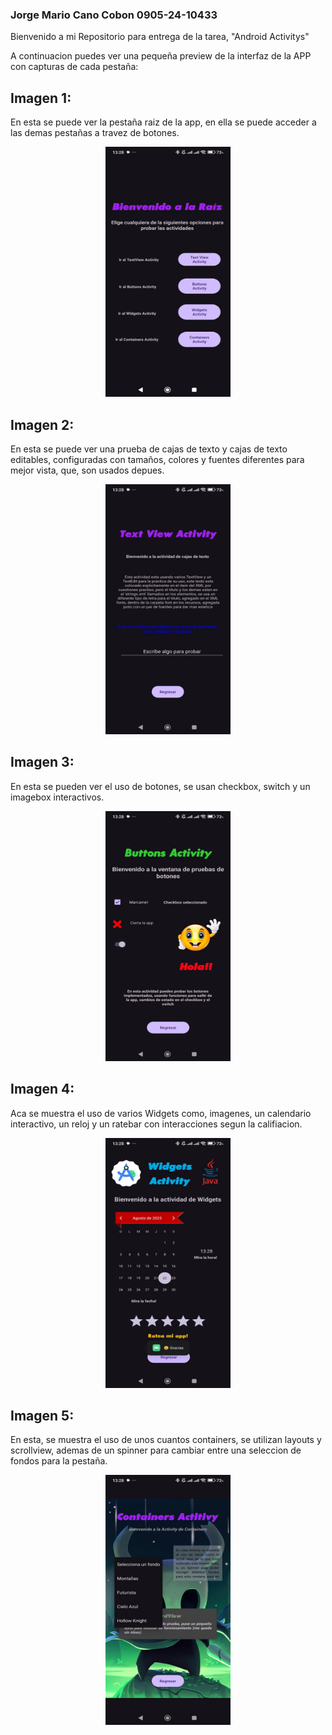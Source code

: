 ### Jorge Mario Cano Cobon                                     0905-24-10433

Bienvenido a mi Repositorio para entrega de la tarea, "Android Activitys"

A continuacion puedes ver una pequeña preview de la interfaz de la APP con capturas de cada pestaña:


## Imagen 1:
En esta se puede ver la pestaña raiz de la app, en ella se puede acceder a las demas pestañas a travez de botones.

<p align="center">
<img src="./Imagenesfuente/captura1.jpg" alt="Imagen 1" width="200" height="400"/>
</p>

## Imagen 2:
En esta se puede ver una prueba de cajas de texto y cajas de texto editables, configuradas con tamaños, colores y fuentes diferentes para mejor vista, que, son usados depues.

<p align="center">
<img src="./Imagenesfuente/captura2.jpg" alt="Imagen 2" width="200" height="400"/>
  </p>

## Imagen 3:
En esta se pueden ver el uso de botones, se usan checkbox, switch y un imagebox interactivos.

<p align="center">
<img src="./Imagenesfuente/captura3.jpg" alt="Imagen 3" width="200" height="400"/>
  </p>

## Imagen 4:
Aca se muestra el uso de varios Widgets como, imagenes, un calendario interactivo, un reloj y un ratebar con interacciones segun la califiacion.
  
<p align="center">
<img src="./Imagenesfuente/captura4.jpg" alt="Imagen 4" width="200" height="400"/>
  </p>

## Imagen 5:
En esta, se muestra el uso de unos cuantos containers, se utilizan layouts y scrollview, ademas de un spinner para cambiar entre una seleccion de fondos para la pestaña. 
<p align="center">
<img src="./Imagenesfuente/captura5.jpg" alt="Imagen 5" width="200" height="400"/>
  </p>

